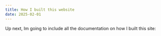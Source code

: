 ```yaml
---
title: How I built this website
date: 2025-02-01
---
```


Up next,
Im going to include all the documentation on how I built this site: